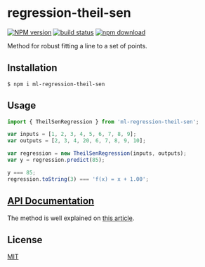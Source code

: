 # regression-theil-sen

[![NPM version][npm-image]][npm-url]
[![build status][travis-image]][travis-url]
[![npm download][download-image]][download-url]

Method for robust fitting a line to a set of points.

## Installation

`$ npm i ml-regression-theil-sen`

## Usage

```js
import { TheilSenRegression } from 'ml-regression-theil-sen';

var inputs = [1, 2, 3, 4, 5, 6, 7, 8, 9];
var outputs = [2, 3, 4, 20, 6, 7, 8, 9, 10];

var regression = new TheilSenRegression(inputs, outputs);
var y = regression.predict(85);

y === 85;
regression.toString(3) === 'f(x) = x + 1.00';
```

## [API Documentation](https://mljs.github.io/regression-theil-sen/)

The method is well explained on [this article](https://en.wikipedia.org/wiki/Theil%E2%80%93Sen_estimator).

## License

[MIT](./LICENSE)

[npm-image]: https://img.shields.io/npm/v/ml-regression-theil-sen.svg?style=flat-square
[npm-url]: https://npmjs.org/package/ml-regression-theil-sen
[travis-image]: https://img.shields.io/travis/mljs/regression-theil-sen/main.svg?style=flat-square
[travis-url]: https://travis-ci.org/mljs/regression-theil-sen
[download-image]: https://img.shields.io/npm/dm/ml-regression-theil-sen.svg?style=flat-square
[download-url]: https://npmjs.org/package/ml-regression-theil-sen
